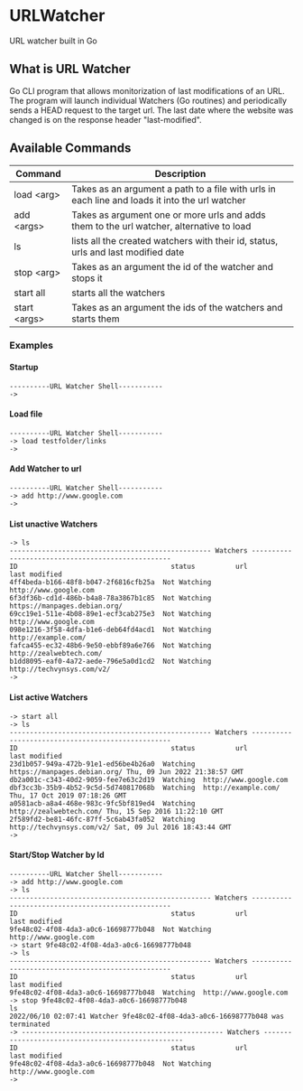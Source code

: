 # URLWatcher
URL watcher built in Go

## What is URL Watcher
Go CLI program that allows monitorization of last modifications of an URL.
The program will launch individual Watchers (Go routines) and periodically sends a HEAD request to the target url.
The last date where the website was changed is on the response header "last-modified". 

## Available Commands
| Command      | Description |
| ----------- | ----------- |
| load \<arg\>  | Takes as an argument a path to a file with urls in each line and loads it into the url watcher       |
| add \<args\>  | Takes as argument one or more urls and adds them to the url watcher, alternative to load        |
| ls   | lists all the created watchers with their id, status, urls and last modified date        |
| stop \<arg\> | Takes as an argument the id of the watcher and stops it |
| start all   | starts all the watchers  |
| start \<args\> | Takes as an argument the ids of the watchers and starts them |

### Examples
#### Startup
```
----------URL Watcher Shell-----------
-> 
```

#### Load file
```
----------URL Watcher Shell-----------
-> load testfolder/links
-> 
```

#### Add Watcher to url
```
----------URL Watcher Shell-----------
-> add http://www.google.com
-> 
```

#### List unactive Watchers 
```
-> ls
-------------------------------------------------- Watchers --------------------------------------------------
ID                                      status          url                     last modified
4ff4beda-b166-48f8-b047-2f6816cfb25a  Not Watching  http://www.google.com 
6f3df36b-cd1d-486b-b4a8-78a3867b1c85  Not Watching  https://manpages.debian.org/ 
69cc19e1-511e-4b08-89e1-ecf3cab275e3  Not Watching  http://www.google.com 
098e1216-3f58-4dfa-b1e6-deb64fd4acd1  Not Watching  http://example.com/ 
fafca455-ec32-48b6-9e50-ebbf89a6e766  Not Watching  http://zealwebtech.com/ 
b1dd8095-eaf0-4a72-aede-796e5a0d1cd2  Not Watching  http://techvynsys.com/v2/ 
-> 
```

#### List active Watchers 
```
-> start all
-> ls
-------------------------------------------------- Watchers --------------------------------------------------
ID                                      status          url                     last modified
23d1b057-949a-472b-91e1-ed56be4b26a0  Watching  https://manpages.debian.org/ Thu, 09 Jun 2022 21:38:57 GMT
db2a001c-c343-40d2-9059-fee7e63c2d19  Watching  http://www.google.com 
dbf3cc3b-35b9-4b52-9c5d-5d740817068b  Watching  http://example.com/ Thu, 17 Oct 2019 07:18:26 GMT
a0581acb-a8a4-468e-983c-9fc5bf819ed4  Watching  http://zealwebtech.com/ Thu, 15 Sep 2016 11:22:10 GMT
2f589fd2-be81-46fc-87ff-5c6ab43fa052  Watching  http://techvynsys.com/v2/ Sat, 09 Jul 2016 18:43:44 GMT
-> 
```

#### Start/Stop Watcher by Id 
```
----------URL Watcher Shell-----------
-> add http://www.google.com
-> ls
-------------------------------------------------- Watchers --------------------------------------------------
ID                                      status          url                     last modified
9fe48c02-4f08-4da3-a0c6-16698777b048  Not Watching  http://www.google.com 
-> start 9fe48c02-4f08-4da3-a0c6-16698777b048
-> ls
-------------------------------------------------- Watchers --------------------------------------------------
ID                                      status          url                     last modified
9fe48c02-4f08-4da3-a0c6-16698777b048  Watching  http://www.google.com 
-> stop 9fe48c02-4f08-4da3-a0c6-16698777b048
ls
2022/06/10 02:07:41 Watcher 9fe48c02-4f08-4da3-a0c6-16698777b048 was terminated
-> -------------------------------------------------- Watchers --------------------------------------------------
ID                                      status          url                     last modified
9fe48c02-4f08-4da3-a0c6-16698777b048  Not Watching  http://www.google.com 
-> 
```